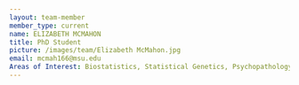 ```yaml
---
layout: team-member
member_type: current
name: ELIZABETH MCMAHON
title: PhD Student
picture: /images/team/Elizabeth McMahon.jpg
email: mcmah166@msu.edu
Areas of Interest: Biostatistics, Statistical Genetics, Psychopathology, Clinical Trials, Pharmacology.
---
```

